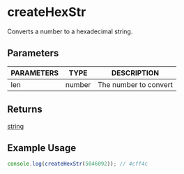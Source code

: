 # createHexStr

Converts a number to a hexadecimal string.

## Parameters

| PARAMETERS | TYPE | DESCRIPTION |
| ---------- | ---- | ----------- |
| len        | number | The number to convert |

## Returns

[string](https://developer.mozilla.org/en-US/docs/Web/JavaScript/Reference/Global_Objects/String)

## Example Usage

```js
console.log(createHexStr(5046092)); // 4cff4c
```
